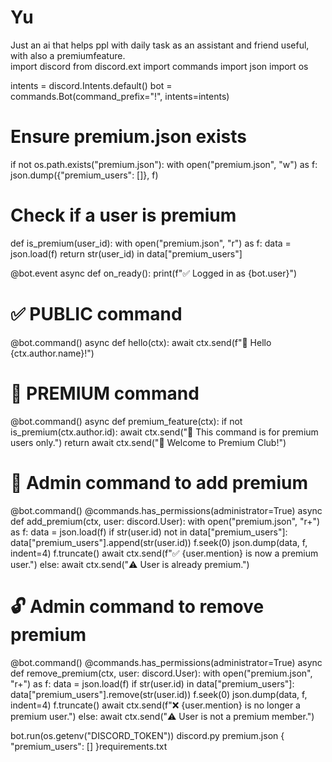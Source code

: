 # Yu
Just an ai that helps ppl with daily task as an assistant and friend  useful, with also a premiumfeature.  
import discord
from discord.ext import commands
import json
import os

intents = discord.Intents.default()
bot = commands.Bot(command_prefix="!", intents=intents)

# Ensure premium.json exists
if not os.path.exists("premium.json"):
    with open("premium.json", "w") as f:
        json.dump({"premium_users": []}, f)

# Check if a user is premium
def is_premium(user_id):
    with open("premium.json", "r") as f:
        data = json.load(f)
    return str(user_id) in data["premium_users"]

@bot.event
async def on_ready():
    print(f"✅ Logged in as {bot.user}")

# ✅ PUBLIC command
@bot.command()
async def hello(ctx):
    await ctx.send(f"👋 Hello {ctx.author.name}!")

# 💎 PREMIUM command
@bot.command()
async def premium_feature(ctx):
    if not is_premium(ctx.author.id):
        await ctx.send("🚫 This command is for premium users only.")
        return
    await ctx.send("🌟 Welcome to Premium Club!")

# 👑 Admin command to add premium
@bot.command()
@commands.has_permissions(administrator=True)
async def add_premium(ctx, user: discord.User):
    with open("premium.json", "r+") as f:
        data = json.load(f)
        if str(user.id) not in data["premium_users"]:
            data["premium_users"].append(str(user.id))
            f.seek(0)
            json.dump(data, f, indent=4)
            f.truncate()
            await ctx.send(f"✅ {user.mention} is now a premium user.")
        else:
            await ctx.send("⚠️ User is already premium.")

# 🔓 Admin command to remove premium
@bot.command()
@commands.has_permissions(administrator=True)
async def remove_premium(ctx, user: discord.User):
    with open("premium.json", "r+") as f:
        data = json.load(f)
        if str(user.id) in data["premium_users"]:
            data["premium_users"].remove(str(user.id))
            f.seek(0)
            json.dump(data, f, indent=4)
            f.truncate()
            await ctx.send(f"❌ {user.mention} is no longer a premium user.")
        else:
            await ctx.send("⚠️ User is not a premium member.")

bot.run(os.getenv("DISCORD_TOKEN"))
discord.py
premium.json
{
  "premium_users": []
}requirements.txt
